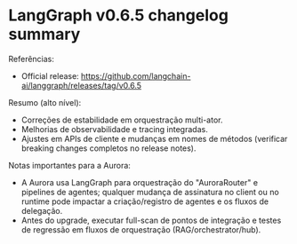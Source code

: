 # LangGraph v0.6.5 changelog summary

Referências:

- Official release: https://github.com/langchain-ai/langgraph/releases/tag/v0.6.5

Resumo (alto nível):

- Correções de estabilidade em orquestração multi-ator.
- Melhorias de observabilidade e tracing integradas.
- Ajustes em APIs de cliente e mudanças em nomes de métodos (verificar breaking changes completos no release notes).

Notas importantes para a Aurora:

- A Aurora usa LangGraph para orquestração do "AuroraRouter" e pipelines de agentes; qualquer mudança de assinatura no client ou no runtime pode impactar a criação/registro de agentes e os fluxos de delegação.
- Antes do upgrade, executar full-scan de pontos de integração e testes de regressão em fluxos de orquestração (RAG/orchestrator/hub).

